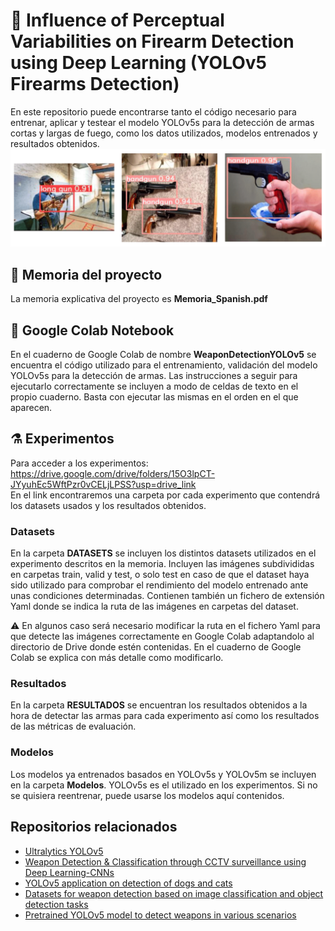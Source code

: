 # :gun: Influence of Perceptual Variabilities on Firearm Detection using Deep Learning (YOLOv5 Firearms Detection)
En este repositorio puede encontrarse tanto el código necesario para entrenar, aplicar y testear el modelo YOLOv5s para la detección de armas cortas y largas de fuego, como los datos utilizados, modelos entrenados y resultados obtenidos.
![Guns](Guns.png)

## :page_facing_up: Memoria del proyecto
La memoria explicativa del proyecto es **Memoria_Spanish.pdf**

## :notebook: Google Colab Notebook 
En el cuaderno de Google Colab de nombre **WeaponDetectionYOLOv5** se encuentra el código utilizado para el entrenamiento, validación del modelo YOLOv5s para la detección de armas. Las instrucciones a seguir para ejecutarlo correctamente se incluyen a modo de celdas de texto en el propio cuaderno. Basta con ejecutar las mismas en el orden en el que aparecen. 
## :alembic: Experimentos

Para acceder a los experimentos: https://drive.google.com/drive/folders/15O3lpCT-JYyuhEc5WftPzr0vCELjLPSS?usp=drive_link  
En el link encontraremos una carpeta por cada experimento que contendrá los datasets usados y los resultados obtenidos.

### Datasets
En la carpeta **DATASETS** se incluyen los distintos datasets utilizados en el experimento descritos en la memoria. 
Incluyen las imágenes subdivididas en carpetas train, valid y test, o solo test en caso de que el dataset haya sido utilizado para comprobar el rendimiento del modelo entrenado ante unas condiciones determinadas. Contienen también un fichero de extensión Yaml donde se indica la ruta de las imágenes en carpetas del dataset. 

:warning: En algunos caso será necesario modificar la ruta en el fichero Yaml para que detecte las imágenes correctamente en Google Colab adaptandolo al directorio de Drive donde estén contenidas. En el cuaderno de Google Colab se explica con más detalle como modificarlo.


### Resultados 
En la carpeta **RESULTADOS** se encuentran los resultados obtenidos a la hora de detectar las armas para cada experimento así como los resultados de las métricas de evaluación.


### Modelos
Los modelos ya entrenados basados en YOLOv5s y YOLOv5m se incluyen en la carpeta **Modelos**. YOLOv5s es el utilizado en los experimentos.
Si no se quisiera reentrenar, puede usarse los modelos aquí contenidos.

## Repositorios relacionados
- [Ultralytics YOLOv5](https://github.com/ultralytics/yolov5)  
- [Weapon Detection & Classification through CCTV surveillance using Deep Learning-CNNs](https://github.com/ivaibhavkr/Weapon-Detection-And-Classification.git)  
- [YOLOv5 application on detection of dogs and cats](https://github.com/flyingfish16/Dog-Cat-Detection-YOLOv5)  
- [Datasets for weapon detection based on image classification and object detection tasks](https://github.com/ari-dasci/OD-WeaponDetection)   
- [Pretrained YOLOv5 model to detect weapons in various scenarios](https://github.com/etgins/weapon_detection_with_transfer_learning)  
